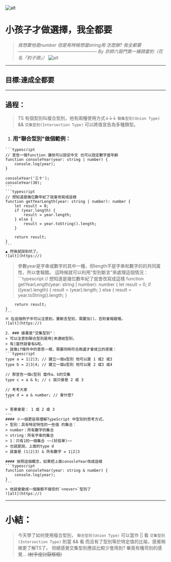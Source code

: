 ![alt](https://)

# 小孩子才做選擇，我全都要
> *我想要他是number*
> *但是有時候想當string用*
> *怎麼辦?*
> *我全都要*
> *───────────────────────── By 京師六扇門第一捕頭雷豹（花名「豹子頭」）*
![alt](https://)

---

## 目標:達成全都要
---
## 過程：
   > TS 有個型別叫複合型別，他有兩種使用方式↓↓↓
   > `聯集型別(Union Type)` && `交集型別(Intersection Type)`
   > 可以將值宣告為多種類型。
   1. ### 用"聯合型別"做個範例：
    ```typescript
    // 宣告一個function 讓他可以設定中文 也可以設定數字當年齡
    function consoleYear(year: string | number) {
        console.log(year);
    }

    consoleYear('三十');
    consoleYear(30);
    ```
    ```typescript
    // 想知道是幾位數年紀了就會改寫成這樣
    function getYearLength(year: string | number): number {
        let result = 0;
        if (year.length) {
            result = year.length;
        } else {
            result = year.toString().length;
        }

        return result;
    }
    ```
    ▲ 然後就踩到坑了。
    ![alt](https://)

   > 參數year是字串或數字的其中一種，但length不是字串和數字的的共同属性，所以會報錯。
   > 這時候就可以利用"型別斷言"來處理這個情況：
    ```typescript
    // 想知道是幾位數年紀了就會改寫成這樣
    function getYearLength(year: string | number): number {
        let result = 0;
        if ((<string>year).length) {
            result = (<string>year).length;
        } else {
            result = year.toString().length;
        }

        return result;
    }
    ```
    ※ 在這個例子中可以注意到，要斷言型別，需要加()，否則會報錯喔。
    ![alt](https://)

    2. ### 接著是"交集型別"：
    > 可以注意到聯合型別是用|來連結型別，
    > 有|當然就會有&啦，
    > 就像if條件中的意思一樣，需要同時符合兩邊才會成立的感覺：
    ```typescript
    type a = 1|2|3; // 建立一個a型別 他可以是 1 或2 或3
    type b = 2|3|4; // 建立一個a型別 他可以是 2 或3 或4

    // 那宣告一個c型別 當作a、b的交集
    type c = a & b; // c 就只會是 2 或 3

    // 考考大家
    type d = a & number; // 會什麼?
    ```

    > 答案會是： 1 或 2 或 3
    ---
    #### ※一個更容易理解TypeScript 中型別的思考方式，
    > 型別：具有特定特性的一些值 的集合：
    > number：所有數字的集合
    > string：所有字串的集合
    > 1：只有1的一個集合 ~~(好孤單)~~
    > 也就是說，上面的type d
    > 就會是 (1|2|3) & 所有數字 = 1|2|3

    #### 按照這個概念，如果把上面consoleYear改成這樣
    ```typescript
    function consoleYear(year: string & number) {
        console.log(year);
    }
    ```
    > 他就會變成一個誰都不接受的`<never>`型別了
    ![alt](https://)
---
# 小結：
   > 今天學了如何使用複合型別，
   > `聯合型別(Union Type)` 可以當作 || 看
   > `交集型別(Intersection Type)` 則當 && 看
   > 而且有了型別等於特定值的比喻，感覺稍微更了解TS了。
   > 但總感覺交集型別應該比較少會用到?
   > 畢竟有種苛刻的感覺... ~~(射手座討厭框框)~~


